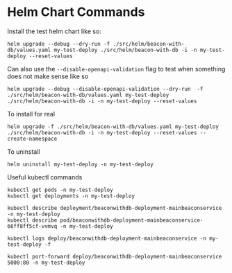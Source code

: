 # Helm Chart Commands

Install the test helm chart like so:

```
helm upgrade --debug --dry-run -f ./src/helm/beacon-with-db/values.yaml my-test-deploy ./src/helm/beacon-with-db -i -n my-test-deploy --reset-values
```

Can also use the `--disable-openapi-validation` flag to test when something does not make sense like so

```
helm upgrade --debug --disable-openapi-validation --dry-run  -f ./src/helm/beacon-with-db/values.yaml my-test-deploy ./src/helm/beacon-with-db -i -n my-test-deploy --reset-values
```

To install for real
```
helm upgrade -f ./src/helm/beacon-with-db/values.yaml my-test-deploy ./src/helm/beacon-with-db -i -n my-test-deploy --reset-values --create-namespace
```

To uninstall
```
helm uninstall my-test-deploy -n my-test-deploy
```


Useful kubectl commands
```
kubectl get pods -n my-test-deploy
kubectl get deployments -n my-test-deploy

kubectl describe deployment/beaconwithdb-deployment-mainbeaconservice -n my-test-deploy
kubectl describe pod/beaconwithdb-deployment-mainbeaconservice-66ff8ff5cf-vvmvq -n my-test-deploy

kubectl logs deploy/beaconwithdb-deployment-mainbeaconservice -n my-test-deploy -f

kubectl port-forward deploy/beaconwithdb-deployment-mainbeaconservice 5000:80 -n my-test-deploy
```